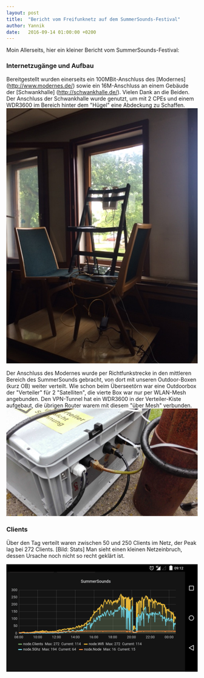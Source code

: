 ```yaml
---
layout: post
title:  "Bericht vom Freifunknetz auf dem SummerSounds-Festival"
author: Yannik
date:   2016-09-14 01:00:00 +0200
---
```


Moin Allerseits, 
hier ein kleiner Bericht vom SummerSounds-Festival:


### Internetzugänge und Aufbau
Bereitgestellt wurden einerseits ein 100MBit-Anschluss des [Modernes] (http://www.modernes.de/) sowie ein 16M-Anschluss an 
einem Gebäude der [Schwankhalle] (http://schwankhalle.de/). Vielen Dank an die Beiden.
Der Anschluss der Schwankhalle wurde genutzt, um mit 2 CPEs und einem WDR3600 im Bereich hinter dem "Hügel" eine Abdeckung 
zu Schaffen. 
<a href="/images/Summersounds_Schwankhalle.JPG"><img src="/images/Summersounds_Schwankhalle.JPG" width="600px" alt=""></a>


Der Anschluss des Modernes wurde per Richtfunkstrecke in den mittleren Bereich des SummerSounds gebracht, von dort mit unseren Outdoor-Boxen (kurz OB) 
weiter verteilt. Wie schon beim Überseetörn war eine Outdoorbox der "Verteiler" für 2 "Satelliten", die vierte Box war nur per WLAN-Mesh angebunden.
Den VPN-Tunnel hat ein WDR3600 in der Verteiler-Kiste aufgebaut, die übrigen Router warem mit diesem "über Mesh" verbunden.
<a href="/images/Summersounds_Verteilerkiste.jpg"><img src="/images/Summersounds_Verteilerkiste.jpg" width="600px" alt=""></a>

### Clients
Über den Tag verteilt waren zwischen 50 und 250 Clients im Netz, der Peak lag bei 272 Clients. [Bild: Stats]
Man sieht einen kleinen Netzeinbruch, dessen Ursache noch nicht so recht geklärt ist.

<a href="/images/Summersounds_Statistik.png"><img src="/images/Summersounds_Statistik.png" width="600px" alt=""></a>

